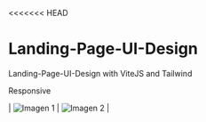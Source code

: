 <<<<<<< HEAD
# Landing-Page-UI-Design
Landing-Page-UI-Design with ViteJS and Tailwind

Responsive

| ![Imagen 1](https://github.com/EdgarHdzHdz17/Landing-Page-UI-Design/assets/47467891/5254abb2-34e9-4210-9c6a-f9de00dd7c82) | ![Imagen 2](https://github.com/EdgarHdzHdz17/Landing-Page-UI-Design/assets/47467891/5254abb2-34e9-4210-9c6a-f9de00dd7c82) |

